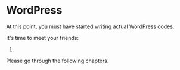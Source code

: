 # WordPress

At this point, you must have started writing actual WordPress codes.

It's time to meet your friends:

1. 
Please go through the following chapters.



